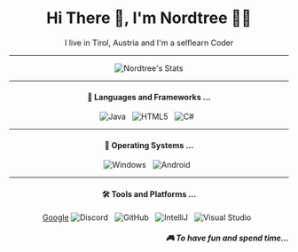 <h1 align="center">Hi There 👋, I'm Nordtree 👩‍💻</h1>

<p align='center'>I live in Tirol, Austria and I'm a selflearn Coder</p>

<hr>

<p align="center">
    <img align="center" src="https://github-profile-summary-cards.vercel.app/api/cards/profile-details?username=Nordtree12&theme=tokyonight" alt="Nordtree's Stats"/>
</p>

<hr>

<h4 align="center">🔭  Languages and Frameworks ...</h4>

<p align="center">
    <img src="https://img.shields.io/badge/Java-ED8B00?style=for-the-badge&logo=java&logoColor=white" alt="Java">&nbsp;&nbsp;
    <img src="https://img.shields.io/badge/HTML5-E34F26?style=for-the-badge&logo=html5&logoColor=white" alt="HTML5">&nbsp;&nbsp;
    <img src="https://img.shields.io/badge/C%23-239120?style=for-the-badge&logo=c-sharp&logoColor=white" alt="C#">&nbsp;&nbsp;
</p>

<hr>

<h4 align="center">🌱  Operating Systems ...</h4>

<p align="center">
    <img src="https://img.shields.io/badge/Windows-0078D6?style=for-the-badge&logo=windows&logoColor=white" alt="Windows">&nbsp;&nbsp;
    <img src="https://img.shields.io/badge/Android-3DDC84?style=for-the-badge&logo=android&logoColor=white" alt="Android">&nbsp;&nbsp;
</p>

<hr>

<h4 align="center">🛠️ Tools and Platforms ...</h4>
<p align="center">
    <a href="https://www.google.com/" target="_blank">Google</a>
    <img src="https://img.shields.io/badge/Discord-7289DA?style=for-the-badge&logo=discord&logoColor=white" alt="Discord">&nbsp;&nbsp;
    <img src="https://img.shields.io/badge/GitHub-100000?style=for-the-badge&logo=github&logoColor=white" alt="GitHub">&nbsp;&nbsp;
    <img src="https://img.shields.io/badge/IntelliJ_IDEA-000000.svg?style=for-the-badge&logo=intellij-idea&logoColor=white" alt="IntelliJ">&nbsp;&nbsp;
    <img src="https://img.shields.io/badge/Visual_Studio-5C2D91?style=for-the-badge&logo=visual%20studio&logoColor=white" alt="Visual Studio">&nbsp;&nbsp;
</p>

<h5 align="right">🎮 To have fun and spend time...</h5>
